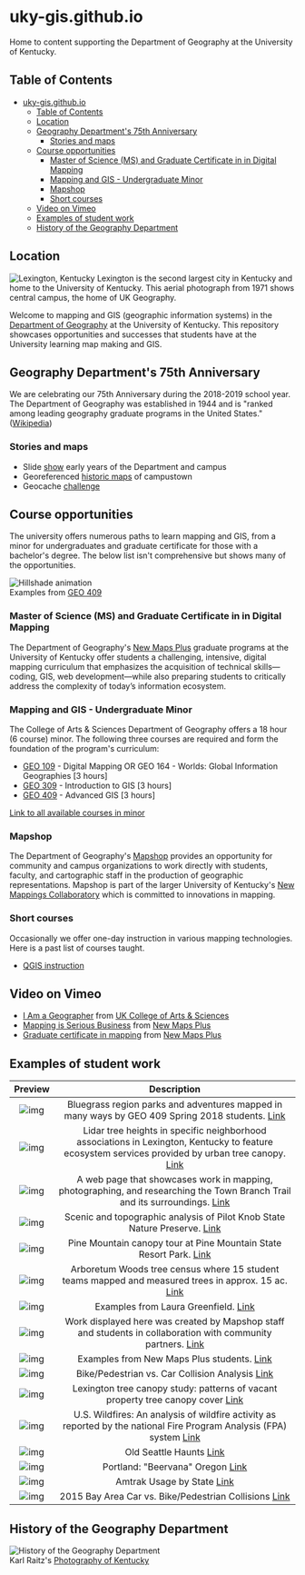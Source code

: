 # uky-gis.github.io

Home to content supporting the Department of Geography at the University of Kentucky.

## Table of Contents

<!-- TOC -->

- [uky-gis.github.io](#uky-gisgithubio)
    - [Table of Contents](#table-of-contents)
    - [Location](#location)
    - [Geography Department's 75th Anniversary](#geography-departments-75th-anniversary)
        - [Stories and maps](#stories-and-maps)
    - [Course opportunities](#course-opportunities)
        - [Master of Science (MS) and Graduate Certificate in in Digital Mapping](#master-of-science-ms-and-graduate-certificate-in-in-digital-mapping)
        - [Mapping and GIS - Undergraduate Minor](#mapping-and-gis---undergraduate-minor)
        - [Mapshop](#mapshop)
        - [Short courses](#short-courses)
    - [Video on Vimeo](#video-on-vimeo)
    - [Examples of student work](#examples-of-student-work)
    - [History of the Geography Department](#history-of-the-geography-department)

<!-- /TOC -->

## Location

![Lexington, Kentucky](graphics/geogyall_v1.jpg)
Lexington is the second largest city in Kentucky and home to the University of Kentucky. This aerial photograph from 1971 shows central campus, the home of UK Geography.

Welcome to mapping and GIS (geographic information systems) in the [Department of Geography](https://geography.as.uky.edu/) at the University of Kentucky. This repository showcases opportunities and successes that students have at the University learning map making and GIS.

## Geography Department's 75th Anniversary

We are celebrating our 75th Anniversary during the 2018-2019 school year. The Department of Geography was established in 1944 and is "ranked among leading geography graduate programs in the United States." ([Wikipedia](https://en.wikipedia.org/wiki/Department_of_Geography,_University_of_Kentucky)) 

### Stories and maps

* Slide [show](history/slides) early years of the Department and campus
* Georeferenced [historic maps](history/maps) of campustown
* Geocache [challenge](https://gitpitch.com/boydx/geosalad/geocache_00)

## Course opportunities

The university offers numerous paths to learn mapping and GIS, from a minor for undergraduates and graduate certificate for those with a bachelor's degree. The below list isn't comprehensive but shows many of the opportunities.

![Hillshade animation](maps/graphics/sun.jpg)   
Examples from [GEO 409](courses/geo409)

### Master of Science (MS) and Graduate Certificate in in Digital Mapping
The Department of Geography's [New Maps Plus](http://newmapsplus.uky.edu) graduate programs at the University of Kentucky offer students a challenging, intensive, digital mapping curriculum that emphasizes the acquisition of technical skills—coding, GIS, web development—while also preparing students to critically address the complexity of today’s information ecosystem.

### Mapping and GIS - Undergraduate Minor
The College of Arts & Sciences Department of Geography offers a 18 hour (6 course) minor. The following three courses are required and form the foundation of the program's curriculum:

* [GEO 109](courses/geo109) - Digital Mapping OR GEO 164 - Worlds: Global Information Geographies [3 hours]
* [GEO 309](courses/geo309) - Introduction to GIS [3 hours]
* [GEO 409](courses/geo409) - Advanced GIS [3 hours]

[Link to all available courses in minor](http://www.uky.edu/academics/minor/as/mapping-and-gis-minor)


### Mapshop

The Department of Geography's [Mapshop](http://newmaps.uky.edu/mapshop) provides an opportunity for community and campus organizations to work directly with students, faculty, and cartographic staff in the production of geographic representations. Mapshop is part of the larger University of Kentucky's [New Mappings Collaboratory](http://newmaps.uky.edu/) which is committed to innovations in mapping.

### Short courses

Occasionally we offer one-day instruction in various mapping technologies. Here is a past list of courses taught.

* [QGIS instruction](https://boydx.github.io/qgis/)

## Video on Vimeo

* <a href="https://vimeo.com/39893157">I Am a Geographer</a> from <a href="https://vimeo.com/ukartsci">UK College of Arts &amp; Sciences</a>
* <a href="https://vimeo.com/118823818">Mapping is Serious Business</a> from [New Maps Plus](http://newmapsplus.uky.edu)
* <a href="https://vimeo.com/118823650">Graduate certificate in mapping</a> from [New Maps Plus](http://newmapsplus.uky.edu)

## Examples of student work

| Preview       | Description     |
| :-------------: |:-------------:|
| ![img](https://farm1.staticflickr.com/977/40242417740_599d8bc349.jpg) | Bluegrass region parks and adventures mapped in many ways by GEO 409 Spring 2018 students. [Link](https://tastyfreeze.github.io/bluegrass/region/)   |
| ![img](https://i0.wp.com/farm5.staticflickr.com/4640/38302538375_fe4165cb8e_n.jpg) | Lidar tree heights in specific neighborhood associations in Lexington, Kentucky to feature ecosystem services provided by urban tree canopy.  [Link](https://rvirto01.github.io/NRE355_Tree_canopy_study/)   |
| ![img](https://i0.wp.com/www.outragegis.com/trails/wp-content/uploads/2017/06/Tbt-website.jpg)     | A web page that showcases work in mapping, photographing, and researching the Town Branch Trail and its surroundings.  [Link](https://reece2ke.github.io/geo409_site/)  |   
| ![img](https://i1.wp.com/www.outragegis.com/trails/wp-content/uploads/2016/11/PKSNP_website.jpg) | Scenic and topographic analysis of Pilot Knob State Nature Preserve. [Link](http://sweb.uky.edu/~blshea1/nre355/pksnp/)    |   
| ![img](https://geography.as.uky.edu/sites/default/files/PineMountainCanopyTour.jpg) |Pine Mountain canopy tour at Pine Mountain State Resort Park. [Link](http://sweb.uky.edu/~blshea1/nre355/pine-mountain-canopy-tour/)    |   
| ![img](https://geography.as.uky.edu/sites/default/files/BoydShearer_Lab3_ArboretumWoodsTreeCensus_700.jpg)   | Arboretum Woods tree census where 15 student teams mapped and measured trees in approx. 15 ac. [Link](http://sweb.uky.edu/~blshea1/ArboretumWoods/) |
| ![img](graphics/greenfield-examples.png)   | Examples from Laura Greenfield.  [Link](http://lfgreenfield.github.io/) |
| ![img](graphics/mapshop-examples.png)   | Work displayed here was created by Mapshop staff and students in collaboration with community partners.  [Link](http://mapshop.github.io/) |
| ![img](graphics/newmapsplus-examples.png)   | Examples from New Maps Plus students. [Link](http://newmapsplus.uky.edu/explore-new-maps) |
| ![img](graphics/car-collisions.jpg)   | Bike/Pedestrian vs. Car Collision Analysis [Link](https://boydx.github.io/collisions/) |
| ![img](graphics/tree-study.jpg)   | Lexington tree canopy study: patterns of vacant property tree canopy cover [Link](http://sweb.uky.edu/~blshea1/nre355/lexington-canopy-cover/) |
| ![img](graphics/wildfire.jpg)   | U.S. Wildfires: An analysis of wildfire activity as reported by the national Fire Program Analysis (FPA) system [Link](http://boydx.github.io/wildfires/) |
| ![img](graphics/seattle.png)   | Old Seattle Haunts [Link](https://jakec-uky.github.io/hometown-map/) |
| ![img](graphics/portland.png)   | Portland: "Beervana" Oregon [Link](https://jhannigan3.github.io/Portland-hometown-map/) |
| ![img](graphics/amtrack.png)   | Amtrak Usage by State [Link](https://nmp.carto.com/u/kerryg/builder/deca6676-7d91-4a90-b4c8-e566b290fa99/embed) |
| ![img](graphics/bay-area.png)   | 2015 Bay Area Car vs. Bike/Pedestrian Collisions [Link](https://nmp.carto.com/u/watkinsr/builder/3301c2a9-90c4-43a4-b11f-1cafd238df29/embed) |

## History of the Geography Department

![History of the Geography Department](graphics/UKy-GIS.jpg)   
Karl Raitz's [Photography of Kentucky](https://exploreuk.uky.edu/catalog?f[source_s][]=Karl%20Raitz%20Kentucky%20slides)

